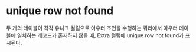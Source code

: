 # unique row not found

두 개의 테이블이 각각 유니크 컬럼으로 아우터 조인을 수행하는 쿼리에서 아우터 테이블에 일치하는 레코드가 존재하지 않을 때, Extra 컬럼에 unique row not found가 표시된다.


